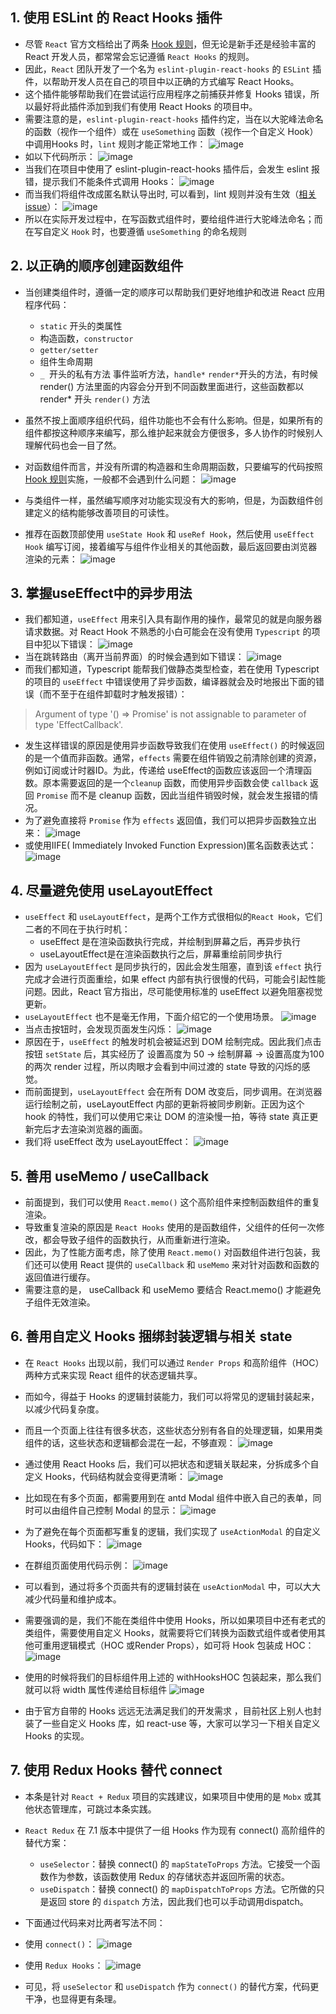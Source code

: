 ## 1. 使用 ESLint 的 React Hooks 插件
- 尽管 `React` 官方文档给出了两条 [Hook 规则](https://zh-hans.reactjs.org/docs/hooks-rules.html)，但无论是新手还是经验丰富的 React 开发人员，都常常会忘记遵循 `React Hooks` 的规则。
- 因此，`React` 团队开发了一个名为 `eslint-plugin-react-hooks` 的 `ESLint` 插件，以帮助开发人员在自己的项目中以正确的方式编写 React Hooks。
- 这个插件能够帮助我们在尝试运行应用程序之前捕获并修复 Hooks 错误，所以最好将此插件添加到我们有使用 React Hooks 的项目中。
- 需要注意的是，`eslint-plugin-react-hooks` 插件约定，当在以大驼峰法命名的函数（视作一个组件）或在 `useSomething` 函数（视作一个自定义 Hook）中调用Hooks 时，`lint` 规则才能正常地工作：
![image](https://p3-juejin.byteimg.com/tos-cn-i-k3u1fbpfcp/c6bbb98a27484e2096449d0fba512a42~tplv-k3u1fbpfcp-zoom-in-crop-mark:4536:0:0:0.image?)
- 如以下代码所示： 
![image](https://p1-juejin.byteimg.com/tos-cn-i-k3u1fbpfcp/af4891821307498ea8414687449fc69f~tplv-k3u1fbpfcp-zoom-in-crop-mark:4536:0:0:0.image?)
- 当我们在项目中使用了 eslint-plugin-react-hooks 插件后，会发生 eslint 报错，提示我们不能条件式调用 Hooks：
![image](https://p9-juejin.byteimg.com/tos-cn-i-k3u1fbpfcp/50f020dabddc461a81f23df07fd753d5~tplv-k3u1fbpfcp-zoom-in-crop-mark:4536:0:0:0.image?)
- 而当我们将组件改成匿名默认导出时, 可以看到，lint 规则并没有生效（[相关issue](https://github.com/facebook/react/issues/19155)）：
![image](https://p1-juejin.byteimg.com/tos-cn-i-k3u1fbpfcp/454788e9f6b14dc0bd0975fd96e4f32d~tplv-k3u1fbpfcp-zoom-in-crop-mark:4536:0:0:0.image?)
- 所以在实际开发过程中，在写函数式组件时，要给组件进行大驼峰法命名；而在写自定义 `Hook` 时，也要遵循 `useSomething` 的命名规则

## 2. 以正确的顺序创建函数组件
- 当创建类组件时，遵循一定的顺序可以帮助我们更好地维护和改进 React 应用程序代码：
  - `static` 开头的类属性
  - 构造函数，`constructor`
  - `getter/setter`
  - 组件生命周期
  - `_ `开头的私有方法
  事件监听方法，`handle*`
  `render*`开头的方法，有时候 render() 方法里面的内容会分开到不同函数里面进行，这些函数都以 render* 开头
  `render()` 方法


- 虽然不按上面顺序组织代码，组件功能也不会有什么影响。但是，如果所有的组件都按这种顺序来编写，那么维护起来就会方便很多，多人协作的时候别人理解代码也会一目了然。
- 对函数组件而言，并没有所谓的构造器和生命周期函数，只要编写的代码按照 [Hook 规则](https://zh-hans.reactjs.org/docs/hooks-rules.html)实施，一般都不会遇到什么问题：
![image](https://p9-juejin.byteimg.com/tos-cn-i-k3u1fbpfcp/170227c789dc4c67951456ccb0aed182~tplv-k3u1fbpfcp-zoom-in-crop-mark:4536:0:0:0.image?)
- 与类组件一样，虽然编写顺序对功能实现没有大的影响，但是，为函数组件创建定义的结构能够改善项目的可读性。
- 推荐在函数顶部使用 `useState Hook` 和 `useRef Hook`，然后使用 `useEffect Hook` 编写订阅，接着编写与组件作业相关的其他函数，最后返回要由浏览器渲染的元素：
![image](https://p9-juejin.byteimg.com/tos-cn-i-k3u1fbpfcp/b9498fd18fc74e1d9cc7c97c4d931ca3~tplv-k3u1fbpfcp-zoom-in-crop-mark:4536:0:0:0.image?)


## 3.  掌握useEffect中的异步用法
- 我们都知道，`useEffect` 用来引入具有副作用的操作，最常见的就是向服务器请求数据。对 React Hook 不熟悉的小白可能会在没有使用 `Typescript` 的项目中犯以下错误：
![image](https://p1-juejin.byteimg.com/tos-cn-i-k3u1fbpfcp/b2e5270745dd4fc68c23a9c1998168e2~tplv-k3u1fbpfcp-zoom-in-crop-mark:4536:0:0:0.image?)
- 当在跳转路由（离开当前界面）的时候会遇到如下错误：
![image](https://p6-juejin.byteimg.com/tos-cn-i-k3u1fbpfcp/39225b82537c4a319870bbeac910b4de~tplv-k3u1fbpfcp-zoom-in-crop-mark:4536:0:0:0.image?)
- 而我们都知道，Typescript 能帮我们做静态类型检查，若在使用 Typescript 的项目的 `useEffect` 中错误使用了异步函数，编译器就会及时地报出下面的错误（而不至于在组件卸载时才触发报错）：
> Argument of type '() => Promise' is not assignable to parameter of type 'EffectCallback'.
- 发生这样错误的原因是使用异步函数导致我们在使用 `useEffect()` 的时候返回的是一个值而非函数。通常，`effects` 需要在组件销毁之前清除创建的资源，例如订阅或计时器ID。为此，传递给 useEffect的函数应该返回一个清理函数。原本需要返回的是一个`cleanup` 函数，而使用异步函数会使 `callback` 返回 `Promise` 而不是 cleanup 函数，因此当组件销毁时候，就会发生报错的情况。
- 为了避免直接将 `Promise` 作为 `effects` 返回值，我们可以把异步函数独立出来：
![image](https://p9-juejin.byteimg.com/tos-cn-i-k3u1fbpfcp/46ec8ded987245bebfc94baed2202d47~tplv-k3u1fbpfcp-zoom-in-crop-mark:4536:0:0:0.image?)
- 或使用IIFE( Immediately Invoked Function Expression)匿名函数表达式：
![image](https://p6-juejin.byteimg.com/tos-cn-i-k3u1fbpfcp/10385e7f4b254d918d014f1de5703e93~tplv-k3u1fbpfcp-zoom-in-crop-mark:4536:0:0:0.image?)


## 4. 尽量避免使用 useLayoutEffect
- `useEffect` 和 `useLayoutEffect`，是两个工作方式很相似的`React Hook`，它们二者的不同在于执行时机：
  - useEffect 是在渲染函数执行完成，并绘制到屏幕之后，再异步执行
  - useLayoutEffect是在渲染函数执行之后，屏幕重绘前同步执行
- 因为 `useLayoutEffect` 是同步执行的，因此会发生阻塞，直到该 `effect` 执行完成才会进行页面重绘，如果 effect 内部有执行很慢的代码，可能会引起性能问题。因此，React 官方指出，尽可能使用标准的 useEffect 以避免阻塞视觉更新。
- `useLayoutEffect` 也不是毫无作用，下面介绍它的一个使用场景。
![image](https://p1-juejin.byteimg.com/tos-cn-i-k3u1fbpfcp/47d8b31e14a740acb90f261b57949490~tplv-k3u1fbpfcp-zoom-in-crop-mark:4536:0:0:0.image?)
- 当点击按钮时，会发现页面发生闪烁： ![image](https://p9-juejin.byteimg.com/tos-cn-i-k3u1fbpfcp/fd56e1d181874c16a074db4bb5047b92~tplv-k3u1fbpfcp-zoom-in-crop-mark:4536:0:0:0.image?)
- 原因在于，`useEffect` 的触发时机会被延迟到 DOM 绘制完成。因此我们点击按钮 `setState` 后，其实经历了 设置高度为 50 -> 绘制屏幕 -> 设置高度为100 的两次 render 过程，所以肉眼才会看到中间过渡的 state 导致的闪烁的感觉。
- 而前面提到，`useLayoutEffect` 会在所有 DOM 改变后，同步调用。在浏览器运行绘制之前，useLayoutEffect 内部的更新将被同步刷新。正因为这个 hook 的特性，我们可以使用它来让 DOM 的渲染慢一拍，等待 state 真正更新完后才去渲染浏览器的画面。
- 我们将 useEffect 改为 useLayoutEffect：
![image](https://p3-juejin.byteimg.com/tos-cn-i-k3u1fbpfcp/3bed8d8e7a7b4388a6b886dd0947d937~tplv-k3u1fbpfcp-zoom-in-crop-mark:4536:0:0:0.image?)

## 5. 善用 useMemo / useCallback
- 前面提到，我们可以使用 `React.memo()` 这个高阶组件来控制函数组件的重复渲染。
- 导致重复渲染的原因是 `React Hooks` 使用的是函数组件，父组件的任何一次修改，都会导致子组件的函数执行，从而重新进行渲染。
- 因此，为了性能方面考虑，除了使用 `React.memo()` 对函数组件进行包装，我们还可以使用 React 提供的 `useCallback` 和 `useMemo` 来对针对函数和函数的返回值进行缓存。
- 需要注意的是， useCallback 和 useMemo 要结合 React.memo() 才能避免子组件无效渲染。


## 6.  善用自定义 Hooks 捆绑封装逻辑与相关 state


- 在 `React Hooks` 出现以前，我们可以通过 `Render Props` 和高阶组件（HOC）两种方式来实现 React 组件的状态逻辑共享。


- 而如今，得益于 Hooks 的逻辑封装能力，我们可以将常见的逻辑封装起来，以减少代码复杂度。


- 而且一个页面上往往有很多状态，这些状态分别有各自的处理逻辑，如果用类组件的话，这些状态和逻辑都会混在一起，不够直观：
![image](https://p1-juejin.byteimg.com/tos-cn-i-k3u1fbpfcp/90081ea29e584fc797954ef4faf56326~tplv-k3u1fbpfcp-zoom-in-crop-mark:4536:0:0:0.image?)

- 通过使用 React Hooks 后，我们可以把状态和逻辑关联起来，分拆成多个自定义 Hooks，代码结构就会变得更清晰：
![image](https://p6-juejin.byteimg.com/tos-cn-i-k3u1fbpfcp/33e4e374847b40f8958a4db42b03eecd~tplv-k3u1fbpfcp-zoom-in-crop-mark:4536:0:0:0.image?)

- 比如现在有多个页面，都需要用到在 antd Modal 组件中嵌入自己的表单，同时可以由组件自己控制 Modal 的显示：
![image](https://p6-juejin.byteimg.com/tos-cn-i-k3u1fbpfcp/f859fe8147a4483b82e462aa25011038~tplv-k3u1fbpfcp-zoom-in-crop-mark:4536:0:0:0.image?)

- 为了避免在每个页面都写重复的逻辑，我们实现了 `useActionModal` 的自定义 Hooks，代码如下：
![image](https://p9-juejin.byteimg.com/tos-cn-i-k3u1fbpfcp/e1b8ae26b9264a34856a8d9459837d73~tplv-k3u1fbpfcp-zoom-in-crop-mark:4536:0:0:0.image?)

- 在群组页面使用代码示例：
![image](https://p1-juejin.byteimg.com/tos-cn-i-k3u1fbpfcp/3f1d601eed5e4b538202e1d160d66a58~tplv-k3u1fbpfcp-zoom-in-crop-mark:4536:0:0:0.image?)

- 可以看到，通过将多个页面共有的逻辑封装在 `useActionModal` 中，可以大大减少代码量和维护成本。


- 需要强调的是，我们不能在类组件中使用 Hooks，所以如果项目中还有老式的类组件，需要使用自定义 Hooks，就需要将它们转换为函数式组件或者使用其他可重用逻辑模式（HOC 或Render Props），如可将 Hook 包装成 HOC：
![image](https://p3-juejin.byteimg.com/tos-cn-i-k3u1fbpfcp/7c58637266834bc1b70192915227d998~tplv-k3u1fbpfcp-zoom-in-crop-mark:4536:0:0:0.image?)

- 使用的时候将我们的目标组件用上述的 withHooksHOC 包装起来，那么我们就可以将 width 属性传递给目标组件
![image](https://p1-juejin.byteimg.com/tos-cn-i-k3u1fbpfcp/159a35d348aa4813b7d58d60eaf0aa6c~tplv-k3u1fbpfcp-zoom-in-crop-mark:4536:0:0:0.image?)

- 由于官方自带的 Hooks 远远无法满足我们的开发需求 ，目前社区上别人也封装了一些自定义 Hooks 库，如 react-use 等，大家可以学习一下相关自定义 Hooks 的实现。


## 7. 使用 Redux Hooks 替代 connect
- 本条是针对 `React + Redux` 项目的实践建议，如果项目中使用的是 `Mobx` 或其他状态管理库，可跳过本条实践。


- `React Redux` 在 7.1 版本中提供了一组 Hooks 作为现有 connect() 高阶组件的替代方案：

  - `useSelector`：替换 connect() 的 `mapStateToProps` 方法。它接受一个函数作为参数，该函数使用 Redux 的存储状态并返回所需的状态。
  - `useDispatch`：替换 connect() 的 `mapDispatchToProps` 方法。它所做的只是返回 store 的 `dispatch` 方法，因此我们也可以手动调用dispatch。


- 下面通过代码来对比两者写法不同：


- 使用 `connect()`：
![image](https://p1-juejin.byteimg.com/tos-cn-i-k3u1fbpfcp/487edf0345494ceeacd7c53f1d6322e5~tplv-k3u1fbpfcp-zoom-in-crop-mark:4536:0:0:0.image?)

- 使用 `Redux Hooks`：
![image](https://p1-juejin.byteimg.com/tos-cn-i-k3u1fbpfcp/6abf9116004b43a5972aa57495650778~tplv-k3u1fbpfcp-zoom-in-crop-mark:4536:0:0:0.image?)

- 可见，将 `useSelector` 和 `useDispatch` 作为 `connect()` 的替代方案，代码更干净，也显得更有条理。